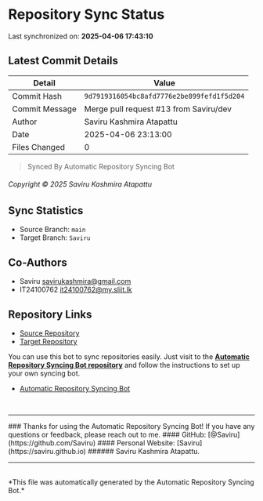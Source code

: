 # Repository Sync Status

Last synchronized on: **2025-04-06 17:43:10**

## Latest Commit Details

| Detail | Value |
| ------ | ----- |
| Commit Hash | `9d7919316054bc8afd7776e2be899fefd1f5d204` |
| Commit Message | Merge pull request #13 from Saviru/dev |
| Author | Saviru Kashmira Atapattu |
| Date | 2025-04-06 23:13:00 |
| Files Changed | 0 |


> Synced By Automatic Repository Syncing Bot


###### Copyright © 2025 Saviru Kashmira Atapattu

## Sync Statistics
- Source Branch: `main`
- Target Branch: `Saviru`

## Co-Authors

- Saviru <savirukashmira@gmail.com>
-  IT24100762 <it24100762@my.sliit.lk>


## Repository Links
- [Source Repository](https://github.com/Saviru/PhotographyWeb-UserMgr)
- [Target Repository](https://github.com/IT24100599/Photographers-Booking-System.git)

<p>You can use this bot to sync repositories easily. Just visit to the <b><a href="https://github.com/Saviru/Automatic_repo-sync-bot">Automatic Repository Syncing Bot repository</a></b> and follow the instructions to set up your own syncing bot.</p>

- [Automatic Repository Syncing Bot](https://github.com/Saviru/Automatic_repo-sync-bot)

<br>
<hr>
### Thanks for using the Automatic Repository Syncing Bot! If you have any questions or feedback, please reach out to me.
#### GitHub: [@Saviru](https://github.com/Saviru)
#### Personal Website: [Saviru](https://saviru.github.io)
###### Saviru Kashmira Atapattu.

<hr>
<br>
*This file was automatically generated by the Automatic Repository Syncing Bot.*

